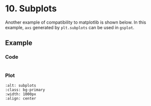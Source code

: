 # 10. Subplots

Another example of compatibility to matplotlib is shown below. In this example, `axs` generated by `plt.subplots` can be used in `gsplot`.

## Example

### Code

```{literalinclude} ../../../demo/10_subplots/subplots.py
```

### Plot

```{image} ../../../demo/10_subplots/subplots.png
:alt: subplots
:class: bg-primary
:width: 1000px
:align: center
```
